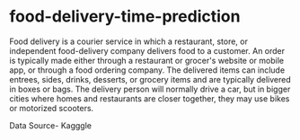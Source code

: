# food-delivery-time-prediction
Food delivery is a courier service in which a restaurant, store, or independent food-delivery company delivers food to a customer. 
An order is typically made either through a restaurant or grocer's website or mobile app, or through a food ordering company. 
The delivered items can include entrees, sides, drinks, desserts, or grocery items and are typically delivered in boxes or bags.
The delivery person will normally drive a car, but in bigger cities where homes and restaurants are closer together, they may use bikes or motorized scooters.

Data Source- Kagggle
